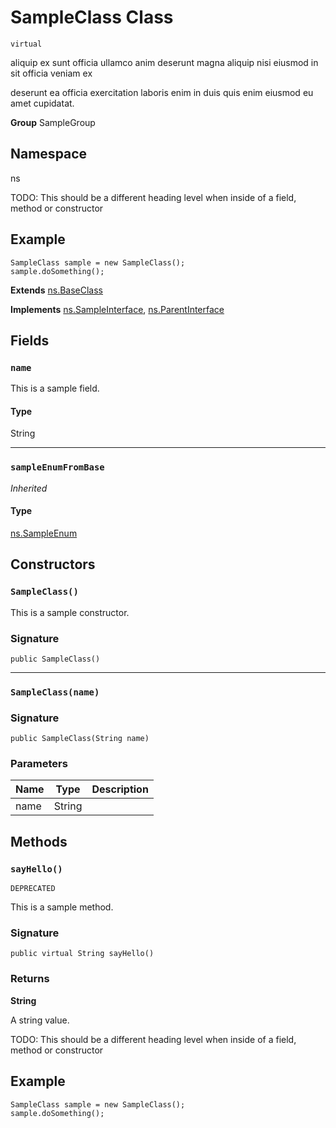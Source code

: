# SampleClass Class
`virtual`

aliquip ex sunt officia ullamco anim deserunt magna aliquip nisi eiusmod in sit officia veniam ex 

deserunt ea officia exercitation laboris enim in duis quis enim eiusmod eu amet cupidatat.

**Group** SampleGroup

## Namespace
ns

TODO: This should be a different heading level when inside of a field, method or constructor
## Example
```apex
SampleClass sample = new SampleClass();
sample.doSomething();
```

**Extends**
[ns.BaseClass](../Miscellaneous/ns.BaseClass.md)

**Implements**
[ns.SampleInterface](../Miscellaneous/ns.SampleInterface.md), 
[ns.ParentInterface](../Miscellaneous/ns.ParentInterface.md)

## Fields
### `name`

This is a sample field.

#### Type
String

---

### `sampleEnumFromBase`

*Inherited*

#### Type
[ns.SampleEnum](../Sample-Enums/ns.SampleEnum.md)

## Constructors
### `SampleClass()`

This is a sample constructor.

### Signature
```apex
public SampleClass()
``` 

---
### `SampleClass(name)`

### Signature
```apex
public SampleClass(String name)
``` 

### Parameters
| Name | Type | Description |
|------|------|-------------|
| name | String |  |

## Methods
### `sayHello()`

`DEPRECATED`

This is a sample method.

### Signature
```apex
public virtual String sayHello()
``` 

### Returns
**String**

A string value.

TODO: This should be a different heading level when inside of a field, method or constructor
## Example
```apex
SampleClass sample = new SampleClass();
sample.doSomething();
```
